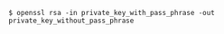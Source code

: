 <!-- usedin: [ _includes/_inlines/Tutorials/common/2039-02-26-ssl-certificate-issues] - layout:code post: 2039-02-26-ssl-certificate-issues_passphrase-protected-keys -->

```
$ openssl rsa -in private_key_with_pass_phrase -out private_key_without_pass_phrase
```
